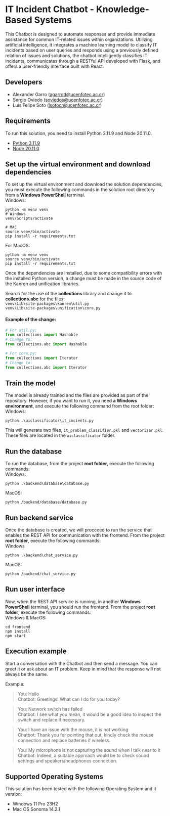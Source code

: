 # IT Incident Chatbot - Knowledge-Based Systems
This Chatbot is designed to automate responses and provide immediate assistance for common IT-related issues within organizations. Utilizing artificial intelligence, it integrates a machine learning model to classify IT incidents based on user queries and responds using a previously defined relation of issues and solutions, the chatbot intelligently classifies IT incidents, communicates through a RESTful API developed with Flask, and offers a user-friendly interface built with React.

## Developers

* Alexander Garro (agarrod@ucenfotec.ac.cr)
* Sergio Oviedo (soviedos@ucenfotec.ac.cr)
* Luis Felipe Soto (lsotocr@ucenfotec.ac.cr)

## Requirements
To run this solution, you need to install Python 3.11.9 and Node 20.11.0.
* [Python 3.11.9](https://www.python.org/downloads/release/python-3119/)
* [Node 20.11.0](https://nodejs.org/en/blog/release/v20.11.0)

## Set up the virtual environment and download dependencies
To set up the virtual environment and download the solution dependencies, you must execute the following commands in the solution root directory from a **Windows PowerShell** terminal.  
Windows:
```
python -m venv venv
# Windows
venv/Scripts/activate

# MAC 
source venv/bin/activate
pip install -r requirements.txt
```
For MacOS:
```
python -m venv venv
source venv/bin/activate
pip install -r requirements.txt
```

Once the dependencies are installed, due to some compatibility errors with the installed Python version, a change must be made in the source code of the Kanren and unification libraries.

Search for the use of the **collections** library and change it to **collections.abc** for the files:   
```venv\Lib\site-packages\kanren\util.py```  
```venv\Lib\site-packages\unification\core.py```

#### Example of the change:
``` py
# For util.py:   
from collections import Hashable  
# Change to:    
from collections.abc import Hashable

# For core.py:   
from collections import Iterator   
# Change to:      
from collections.abc import Iterator
```

## Train the model
The model is already trained and the files are provided as part of the repository. However, if you want to run it, you need **a Windows environment**, and execute the following command from the root folder:   
Windows:
```
python .\aiclassificator\it_incients.py
```

This will generate two files, `it_problem_classifier.pkl` and `vectorizer.pkl`. These files are located in the `aiclassificator` folder.

## Run the database
To run the database, from the project **root folder**, execute the following commands:  
Windows:
``` 
python .\backend\database\database.py
```
MacOS:
```
python /backend/database/database.py
```

## Run backend service
Once the database is created, we will procceed to run the service that enables the REST API for communication with the frontend. From the project **root folder**, execute the following commands:  
Windows
```
python .\backend\chat_service.py
```
MacOS:
```
python /backend/chat_service.py
```

## Run user interface
Now, when the REST API service is running, in another **Windows PowerShell** terminal, you should run the frontend. From the project **root folder**, execute the following commands:  
Windows & MacOS:
```
cd frontend
npm install
npm start
```

## Execution example
Start a conversation with the Chatbot and then send a message. You can greet it or ask about an IT problem. Keep in mind that the response will not always be the same.

Example:   
> You: Hello   
> Chatbot: Greetings! What can I do for you today?  

> You: Network switch has failed   
> Chatbot: I see what you mean, it would be a good idea to inspect the switch and replace if necessary.

> You: I have an issue with the mouse, it is not working    
> Chatbot: Thank you for pointing that out, kindly check the mouse connection and replace batteries if wireless.    

> You: My microphone is not capturing the sound when I talk near to it  
> Chatbot: Indeed, a suitable approach would be to check sound settings and speakers/headphones connection. 

## Supported Operating Systems   
This solution has been tested with the following Operating System and it version:  
- Windows 11 Pro 23H2
- Mac OS Sonoma 14.2.1
